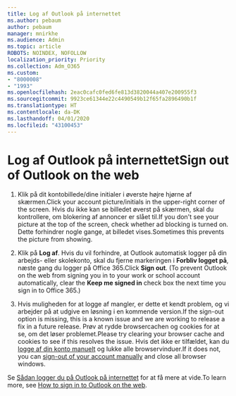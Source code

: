 ```yaml
---
title: Log af Outlook på internettet
ms.author: pebaum
author: pebaum
manager: mnirkhe
ms.audience: Admin
ms.topic: article
ROBOTS: NOINDEX, NOFOLLOW
localization_priority: Priority
ms.collection: Adm_O365
ms.custom:
- "8000008"
- "1993"
ms.openlocfilehash: 2eac0cafc0fed6fe813d3820044a407e200955f3
ms.sourcegitcommit: 9923ce61344e22c4490549b12f65fa2896490b1f
ms.translationtype: HT
ms.contentlocale: da-DK
ms.lasthandoff: 04/01/2020
ms.locfileid: "43100453"
---
```

# <a name="sign-out-of-outlook-on-the-web"></a><span data-ttu-id="85c98-102">Log af Outlook på internettet</span><span class="sxs-lookup"><span data-stu-id="85c98-102">Sign out of Outlook on the web</span></span>

1. <span data-ttu-id="85c98-103">Klik på dit kontobillede/dine initialer i øverste højre hjørne af skærmen.</span><span class="sxs-lookup"><span data-stu-id="85c98-103">Click your account picture/initials in the upper-right corner of the screen.</span></span> <span data-ttu-id="85c98-104">Hvis du ikke kan se billedet øverst på skærmen, skal du kontrollere, om blokering af annoncer er slået til.</span><span class="sxs-lookup"><span data-stu-id="85c98-104">If you don't see your picture at the top of the screen, check whether ad blocking is turned on.</span></span> <span data-ttu-id="85c98-105">Dette forhindrer nogle gange, at billedet vises.</span><span class="sxs-lookup"><span data-stu-id="85c98-105">Sometimes this prevents the picture from showing.</span></span>

2. <span data-ttu-id="85c98-106">Klik på **Log af**. Hvis du vil forhindre, at Outlook automatisk logger på din arbejds- eller skolekonto, skal du fjerne markeringen i **Forbliv logget på**, næste gang du logger på Office 365.</span><span class="sxs-lookup"><span data-stu-id="85c98-106">Click **Sign out**. (To prevent Outlook on the web from signing you in to your work or school account automatically, clear the **Keep me signed in** check box the next time you sign in to Office 365.)</span></span>

3. <span data-ttu-id="85c98-107">Hvis muligheden for at logge af mangler, er dette et kendt problem, og vi arbejder på at udgive en løsning i en kommende version.</span><span class="sxs-lookup"><span data-stu-id="85c98-107">If the sign-out option is missing, this is a known issue and we are working to release a fix in a future release.</span></span>  <span data-ttu-id="85c98-108">Prøv at rydde browsercachen og cookies for at se, om det løser problemet.</span><span class="sxs-lookup"><span data-stu-id="85c98-108">Please try clearing your browser cache and cookies to see if this resolves the issue.</span></span>  <span data-ttu-id="85c98-109">Hvis det ikke er tilfældet, kan du [logge af din konto manuelt](https://login.live.com/logout.srf) og lukke alle browservinduer.</span><span class="sxs-lookup"><span data-stu-id="85c98-109">If it does not, you can [sign-out of your account manually](https://login.live.com/logout.srf) and close all browser windows.</span></span>

<span data-ttu-id="85c98-110">Se [Sådan logger du på Outlook på internettet](https://support.office.com/article/how-to-sign-in-to-outlook-on-the-web-763fab4d-0138-4814-b450-37fc286bcb79) for at få mere at vide.</span><span class="sxs-lookup"><span data-stu-id="85c98-110">To learn more, see [How to sign in to Outlook on the web](https://support.office.com/article/how-to-sign-in-to-outlook-on-the-web-763fab4d-0138-4814-b450-37fc286bcb79).</span></span>
